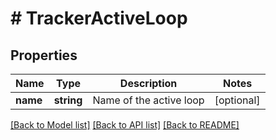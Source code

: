 # # TrackerActiveLoop

## Properties

Name | Type | Description | Notes
------------ | ------------- | ------------- | -------------
**name** | **string** | Name of the active loop | [optional]

[[Back to Model list]](../../README.md#models) [[Back to API list]](../../README.md#endpoints) [[Back to README]](../../README.md)
